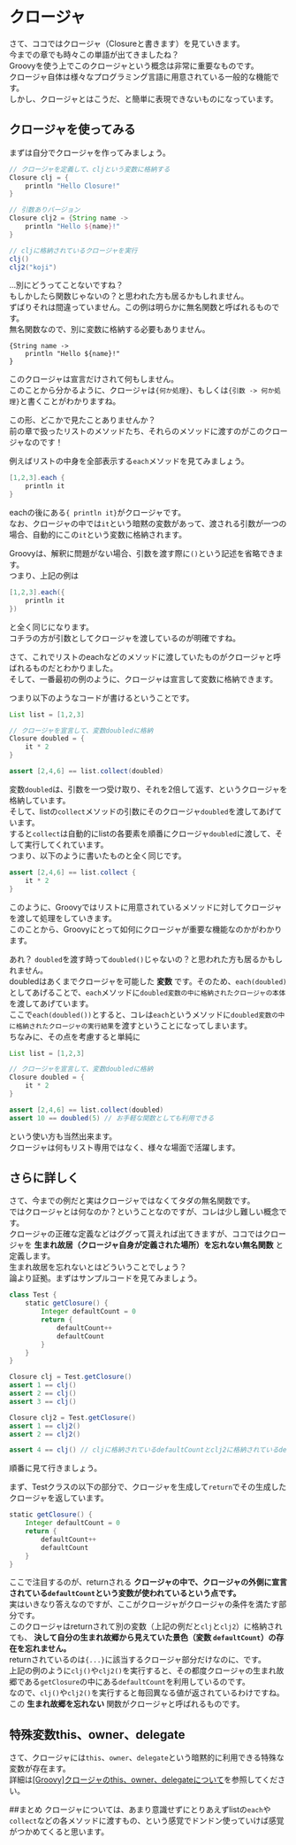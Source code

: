 # クロージャ
さて、ココではクロージャ（Closureと書きます）を見ていきます。  
今までの章でも時々この単語が出てきましたね？  
Groovyを使う上でこのクロージャという概念は非常に重要なものです。  
クロージャ自体は様々なプログラミング言語に用意されている一般的な機能です。  
しかし、クロージャとはこうだ、と簡単に表現できないものになっています。  


## クロージャを使ってみる
まずは自分でクロージャを作ってみましょう。  

```groovy
// クロージャを定義して、cljという変数に格納する
Closure clj = {
    println "Hello Closure!"
}

// 引数ありバージョン
Closure clj2 = {String name ->
    println "Hello ${name}!"
}

// cljに格納されているクロージャを実行
clj()
clj2("koji")
```

...別にどうってことないですね？  
もしかしたら関数じゃないの？と思われた方も居るかもしれません。  
ずばりそれは間違っていません。この例は明らかに無名関数と呼ばれるものです。  
無名関数なので、別に変数に格納する必要もありません。  

```
{String name ->
    println "Hello ${name}!"
}
```
このクロージャは宣言だけされて何もしません。  
このことから分かるように、クロージャは`{何か処理}`、もしくは`{引数 -> 何か処理}`と書くことがわかりますね。  

この形、どこかで見たことありませんか？  
前の章で扱ったリストのメソッドたち、それらのメソッドに渡すのがこのクロージャなのです！  

例えばリストの中身を全部表示する`each`メソッドを見てみましょう。  

```groovy
[1,2,3].each {
    println it
}
```

eachの後にある`{ println it}`がクロージャです。  
なお、クロージャの中では`it`という暗黙の変数があって、渡される引数が一つの場合、自動的にこの`it`という変数に格納されます。  

Groovyは、解釈に問題がない場合、引数を渡す際に`()`という記述を省略できます。  
つまり、上記の例は
  
```groovy
[1,2,3].each({
    println it
})
```

と全く同じになります。    
コチラの方が引数としてクロージャを渡しているのが明確ですね。

さて、これでリストのeachなどのメソッドに渡していたものがクロージャと呼ばれるものだとわかりました。  
そして、一番最初の例のように、クロージャは宣言して変数に格納できます。  

つまり以下のようなコードが書けるということです。

```groovy
List list = [1,2,3]

// クロージャを宣言して、変数doubledに格納
Closure doubled = {
    it * 2
}

assert [2,4,6] == list.collect(doubled)
```

変数`doubled`は、引数を一つ受け取り、それを2倍して返す、というクロージャを格納しています。  
そして、listの`collect`メソッドの引数にそのクロージャ`doubled`を渡してあげています。  
すると`collect`は自動的にlistの各要素を順番にクロージャ`doubled`に渡して、そして実行してくれています。  
つまり、以下のように書いたものと全く同じです。  

```groovy
assert [2,4,6] == list.collect {
    it * 2
}
```
このように、Groovyではリストに用意されているメソッドに対してクロージャを渡して処理をしていきます。  
このことから、Groovyにとって如何にクロージャが重要な機能なのかがわかります。  

あれ？ `doubled`を渡す時って`doubled()`じゃないの？と思われた方も居るかもしれません。  
doubledはあくまでクロージャを可能した **変数** です。そのため、`each(doubled)`としてあげることで、`each`メソッドに`doubled変数の中に格納されたクロージャの本体`を渡してあげています。  
ここで`each(doubled())`とすると、コレは`each`というメソッドに`doubled変数の中に格納されたクロージャの実行結果`を渡すということになってしまいます。  
ちなみに、その点を考慮すると単純に

```groovy
List list = [1,2,3]

// クロージャを宣言して、変数doubledに格納
Closure doubled = {
    it * 2
}

assert [2,4,6] == list.collect(doubled)
assert 10 == doubled(5) // お手軽な関数としても利用できる
```
という使い方も当然出来ます。  
クロージャは何もリスト専用ではなく、様々な場面で活躍します。


## さらに詳しく
さて、今までの例だと実はクロージャではなくてタダの無名関数です。  
ではクロージャとは何なのか？ということなのですが、コレは少し難しい概念です。  
クロージャの正確な定義などはググって貰えれば出てきますが、ココではクロージャを **生まれ故居（クロージャ自身が定義された場所）を忘れない無名関数** と定義します。  
生まれ故居を忘れないとはどういうことでしょう？  
論より証拠。まずはサンプルコードを見てみましょう。 

```groovy
class Test {
    static getClosure() {
        Integer defaultCount = 0
        return {
            defaultCount++
            defaultCount
        }
    }
}

Closure clj = Test.getClosure()
assert 1 == clj()
assert 2 == clj()
assert 3 == clj()

Closure clj2 = Test.getClosure()
assert 1 == clj2()
assert 2 == clj2()

assert 4 == clj() // cljに格納されているdefaultCountとclj2に格納されているdefaultCountは別物！
```

順番に見て行きましょう。  

まず、Testクラスの以下の部分で、クロージャを生成して`return`でその生成したクロージャを返しています。

```groovy
static getClosure() {
    Integer defaultCount = 0
    return {
        defaultCount++
        defaultCount
    }
}
```

ここで注目するのが、returnされる **クロージャの中で、クロージャの外側に宣言されている`defaultCount`という変数が使われているという点です。**  
実はいきなり答えなのですが、ここがクロージャがクロージャの条件を満たす部分です。  
このクロージャはreturnされて別の変数（上記の例だと`clj`と`clj2`）に格納されても、 **決して自分の生まれ故郷から見えていた景色（変数 `defaultCount`）の存在を忘れません。**  
returnされているのは`{...}`に該当するクロージャ部分だけなのに、です。  
上記の例のように`clj()`や`clj2()`を実行すると、その都度クロージャの生まれ故郷である`getClosure`の中にある`defaultCount`を利用しているのです。  
なので、`clj()`や`clj2()`を実行すると毎回異なる値が返されているわけですね。  
この **生まれ故郷を忘れない** 関数がクロージャと呼ばれるものです。

## 特殊変数this、owner、delegate
さて、クロージャには`this`、`owner`、`delegate`という暗黙的に利用できる特殊な変数が存在ます。  
詳細は[[Groovy]クロージャのthis、owner、delegateについて](http://qiita.com/saba1024/items/b57c412961e1a2779881)を参照してください。

##まとめ
クロージャについては、あまり意識せずにとりあえずlistの`each`や`collect`などの各メソッドに渡すもの、という感覚でドンドン使っていけば感覚がつかめてくると思います。  